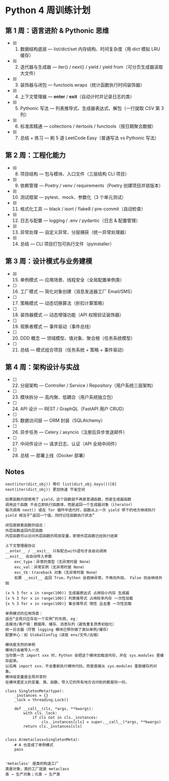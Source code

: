 # Python 4 周训练计划

## 第 1 周：语言进阶 & Pythonic 思维
- [x] 1. 数据结构底层 — list/dict/set 内存结构、时间复杂度（用 dict 模拟 LRU 缓存）
- [x] 2. 迭代器与生成器 — iter() / next() / yield / yield from（可分页生成器读取大文件）
- [x] 3. 装饰器与闭包 — functools.wraps（统计函数执行时间装饰器）
- [x] 4. 上下文管理器 — __enter__ / __exit__（自动计时并记录日志的类）
- [x] 5. Pythonic 写法 — 列表推导式、生成器表达式、解包（一行提取 CSV 第 3 列）
- [x] 6. 标准库精通 — collections / itertools / functools（按日期聚合数据）
- [x] 7. 总结 + 练习 — 刷 5 道 LeetCode Easy（普通写法 vs Pythonic 写法）

## 第 2 周：工程化能力
- [x] 8. 项目结构 — 包与模块、入口文件（三层结构 CLI 项目）
- [x] 9. 依赖管理 — Poetry / venv / requirements（Poetry 创建项目并锁版本）
- [x] 10. 测试框架 — pytest、mock、参数化（3 个单元测试）
- [x] 11. 格式化工具 — black / isort / flake8 / pre-commit（自动检查）
- [x] 12. 日志与配置 — logging / .env / pydantic（日志 & 配置管理）
- [x] 13. 异常处理 — 自定义异常、分层捕获（统一异常处理器）
- [x] 14. 总结 — CLI 项目打包可执行文件（pyinstaller）

## 第 3 周：设计模式与业务建模
- [x] 15. 单例模式 — 应用场景、线程安全（全局配置单例类）
- [ ] 16. 工厂模式 — 简化对象创建（消息发送器工厂 Email/SMS）
- [ ] 17. 策略模式 — 动态切换算法（折扣计算策略）
- [ ] 18. 装饰器模式 — 动态增强功能（API 权限验证装饰器）
- [ ] 19. 观察者模式 — 事件驱动（事件总线）
- [ ] 20. DDD 概念 — 领域模型、值对象、聚合根（任务系统模型）
- [ ] 21. 总结 — 模式组合项目（任务系统 + 策略 + 事件驱动）

## 第 4 周：架构设计与实战
- [ ] 22. 分层架构 — Controller / Service / Repository（用户系统三层架构）
- [ ] 23. 模块拆分 — 高内聚、低耦合（用户系统独立包）
- [ ] 24. API 设计 — REST / GraphQL（FastAPI 用户 CRUD）
- [ ] 25. 数据访问层 — ORM 封装（SQLAlchemy）
- [ ] 26. 异步任务 — Celery / asyncio（注册后异步发送邮件）
- [ ] 27. 中间件设计 — 请求日志、认证（API 全局中间件）
- [ ] 28. 总结 — 部署上线（Docker 部署）
## Notes
```shell
next(iter(dict_obj)) 等价 list(dict_obj.keys())[0]
next(iter(dict_obj)) 更加快速 节省空间
```

```shell
如果函数内部使用了 yield，这个函数就不再是普通函数，而是生成器函数
调用这个函数 不会立即执行函数体，而是返回一个生成器对象（iterator）
每次调用 next() 或在 for 循环中迭代时，函数从上一次 yield 停下的地方继续执行
yield 相当于“返回一个值，同时记住函数执行状态”
```

```shell
闭包是嵌套函数的组合：
外层函数返回内层函数
内层函数可以访问外层函数的局部变量，即使外层函数已经执行结束
```

```shell
上下文管理器协议 
__enter__ / __exit__ 只有配合with语句才会自动调用
__exit__ 会自动传入参数 
    exc_type：异常的类型（无异常时是 None）
    exc_val：异常实例（无异常时是 None）
    exc_tb：traceback 对象（无异常时是 None）
    如果 __exit__ 返回 True，Python 会吞掉异常，不再向外抛， False 则会继续外抛
```

```shell
(x % 3 for x in range(100)) 生成器表达式 占用较小内存 生成器
[x % 3 for x in range(100)] 列表推导式 占用较多内存 一次性加载
{x % 3 for x in range(100)} 集合推导式 惰性 且去重 一次性加载
```

```shell
单例模式的应用场景：
适合“全局只应存在一个实例”的东西, eg：
连接池/客户端：数据库、缓存、消息队列（避免重复昂贵初始化）
统一日志器（尽管 logging 模块已帮你做了类似单例/缓存）
配置中心：如 GlobalConfig（读取 env/文件/远端）

模块是天然的单例
模块只会被导入一次
当你第一次 import xxx 时，Python 会把这个模块加载进内存，并在 sys.modules 里缓存起来。
以后再 import xxx，不会重新执行模块代码，而是直接从 sys.modules 里取缓存的对象。
模块级变量是全局共享的
在模块里定义的变量、类、函数，导入它的所有地方访问到的都是同一份。

class SingletonMeta(type):
    _instances = {}
    _lock = threading.Lock()

    def __call__(cls, *args, **kwargs):
        with cls._lock:
            if cls not in cls._instances:
                cls._instances[cls] = super.__call__(*args, **kwargs)
        return cls._instances[cls]


class A(metaclass=SingletonMeta):
    # A 也变成了单例模式
    pass

    
'metaclass' 是类的构造工厂
类是对象，类的工厂就是 metaclass
类 → 生产对象；元类 → 生产类
```

